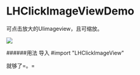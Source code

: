 # LHClickImageViewDemo

可点击放大的UIimageview，且可缩放。

![](https://github.com/LinBling/LHClickImageViewDemo/blob/master/clickImage.gif)

######用法
导入 #import "LHClickImageView"

就够了=。=

